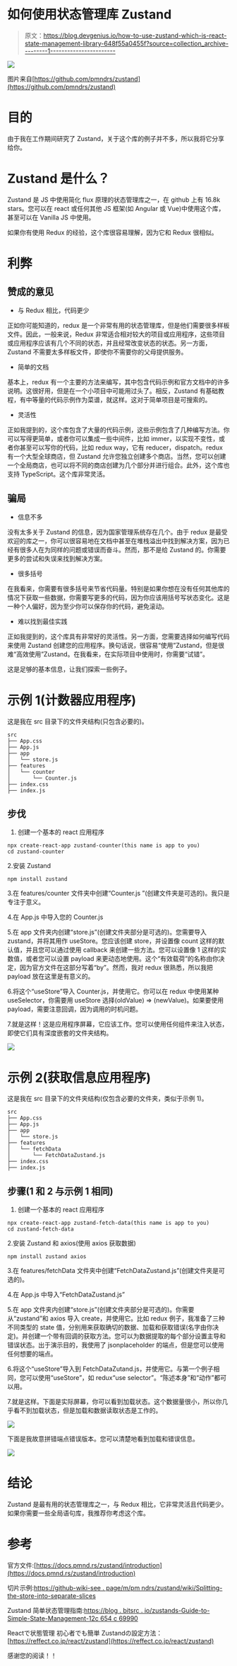 # 如何使用状态管理库 Zustand

> 原文：<https://blog.devgenius.io/how-to-use-zustand-which-is-react-state-management-library-648f55a0455f?source=collection_archive---------1----------------------->

![](img/51520d8adee0b58f35d239ba911b2a2d.png)

图片来自[https://github.com/pmndrs/zustand](https://github.com/pmndrs/zustand)

# 目的

由于我在工作期间研究了 Zustand，关于这个库的例子并不多，所以我将它分享给你。

# Zustand 是什么？

Zustand 是 JS 中使用简化 flux 原理的状态管理库之一，在 github 上有 16.8k stars。您可以在 react 或任何其他 JS 框架(如 Angular 或 Vue)中使用这个库，甚至可以在 Vanilla JS 中使用。

如果你有使用 Redux 的经验，这个库很容易理解，因为它和 Redux 很相似。

# 利弊

## 赞成的意见

*   与 Redux 相比，代码更少

正如你可能知道的，redux 是一个非常有用的状态管理库，但是他们需要很多样板文件。因此，一般来说，Redux 非常适合相对较大的项目或应用程序，这些项目或应用程序应该有几个不同的状态，并且经常改变状态的状态。另一方面，Zustand 不需要太多样板文件，即使你不需要你的父母提供服务。

*   简单的文档

基本上，redux 有一个主要的方法来编写，其中包含代码示例和官方文档中的许多说明。这很好用，但是在一个小项目中可能用过头了。相反，Zustand 有基础教程，有中等量的代码示例作为菜谱，就这样。这对于简单项目是可搜索的。

*   灵活性

正如我提到的，这个库包含了大量的代码示例，这些示例包含了几种编写方法。你可以写得更简单，或者你可以集成一些中间件，比如 immer，以实现不变性，或者你甚至可以写你的代码，比如 redux way，它有 reducer，dispatch。redux 有一个大型全球商店，但 Zustand 允许您独立创建多个商店。当然，您可以创建一个全局商店，也可以将不同的商店创建为几个部分并进行组合。此外，这个库也支持 TypeScript。这个库非常灵活。

## 骗局

*   信息不多

没有太多关于 Zustand 的信息，因为国家管理系统存在几个。由于 redux 是最受欢迎的库之一，你可以很容易地在文档中甚至在堆栈溢出中找到解决方案，因为已经有很多人在为同样的问题或错误而奋斗。然而，那不是给 Zustand 的。你需要更多的尝试和失误来找到解决方案。

*   很多括号

在我看来，你需要有很多括号来节省代码量。特别是如果你想在没有任何其他库的情况下获取一些数据，你需要写更多的代码，因为你应该用括号写状态变化。这是一种个人偏好，因为至少你可以保存你的代码，避免滚动。

*   难以找到最佳实践

正如我提到的，这个库具有非常好的灵活性。另一方面，您需要选择如何编写代码来使用 Zustand 创建您的应用程序。换句话说，很容易“使用”Zustand，但是很难“高效使用”Zustand。在我看来，在实际项目中使用时，你需要“试错”。

这是足够的基本信息，让我们探索一些例子。

# 示例 1(计数器应用程序)

这是我在 src 目录下的文件夹结构(只包含必要的)。

```
src
├── App.css
├── App.js
├── app
│   └── store.js
├── features
│   └── counter
│       └── Counter.js
├── index.css
├── index.js
```

## 步伐

1.  创建一个基本的 react 应用程序

```
npx create-react-app zustand-counter(this name is app to you)
cd zustand-counter
```

2.安装 Zustand

```
npm install zustand
```

3.在 features/counter 文件夹中创建“Counter.js ”(创建文件夹是可选的)。我只是专注于意义。

4.在 App.js 中导入您的 Counter.js

5.在 app 文件夹内创建“store.js”(创建文件夹部分是可选的)。您需要导入 zustand，并将其用作 useStore。您应该创建 store，并设置像 count 这样的默认值，并且您可以通过使用 callback 来创建一些方法。您可以设置像 1 这样的实数值，或者您可以设置 payload 来更动态地使用。这个“有效载荷”的名称由你决定，因为官方文件在这部分写着“by”。然而，我对 redux 很熟悉，所以我把 payload 放在这里是有意义的。

6.将这个“useStore”导入 Counter.js，并使用它。你可以在 redux 中使用某种 useSelector，你需要用 useStore 选择(oldValue) => (newValue)。如果要使用 payload，需要注意回调，因为调用的时机问题。

7.就是这样！这是应用程序屏幕，它应该工作。您可以使用任何组件来注入状态，即使它们具有深度嵌套的文件夹结构。

![](img/70922fbca50fbe2e2767665e8bb43bba.png)

# 示例 2(获取信息应用程序)

这是我在 src 目录下的文件夹结构(仅包含必要的文件夹，类似于示例 1)。

```
src
├── App.css
├── App.js
├── app
│   └── store.js
├── features
│   └── fetchData
│       └── FetchDataZustand.js
├── index.css
├── index.js
```

## 步骤(1 和 2 与示例 1 相同)

1.  创建一个基本的 react 应用程序

```
npx create-react-app zustand-fetch-data(this name is app to you)
cd zustand-fetch-data
```

2.安装 Zustand 和 axios(使用 axios 获取数据)

```
npm install zustand axios
```

3.在 features/fetchData 文件夹中创建“FetchDataZustand.js”(创建文件夹是可选的)。

4.在 App.js 中导入“FetchDataZustand.js”

5.在 app 文件夹内创建“store.js”(创建文件夹部分是可选的)。你需要从“zustand”和 axios 导入 create，并使用它。比如 redux 例子，我准备了三种不同类型的 state 值，分别用来获取确切的数据、加载和获取错误(名字由你决定)。并创建一个带有回调的获取方法。您可以为数据提取的每个部分设置主导和错误状态。出于演示目的，我使用了 jsonplaceholder 的端点，但是您可以使用任何想要的端点。

6.将这个“useStore”导入到 FetchDataZutand.js，并使用它。与第一个例子相同，您可以使用“useStore”，如 redux“use selector”。“陈述本身”和“动作”都可以用。

7.就是这样。下面是实际屏幕，你可以看到加载状态。这个数据量很小，所以你几乎看不到加载状态，但是加载和数据读取状态是工作的。

![](img/35e666de93dcff777c5151f6042f6b43.png)

下面是我故意拼错端点错误版本。您可以清楚地看到加载和错误信息。

![](img/940d68d79aefd4d88c9910efb0092045.png)

# 结论

Zustand 是最有用的状态管理库之一，与 Redux 相比，它非常灵活且代码更少。如果你需要一些全局语句库，我推荐你考虑这个库。

# 参考

官方文件:[https://docs.pmnd.rs/zustand/introduction](https://docs.pmnd.rs/zustand/introduction)

切片示例:[https://github-wiki-see . page/m/pm ndrs/zustand/wiki/Splitting-the-store-into-separate-slices](https://github-wiki-see.page/m/pmndrs/zustand/wiki/Splitting-the-store-into-separate-slices)

Zustand 简单状态管理指南:[https://blog . bitsrc . io/zustands-Guide-to-Simple-State-Management-12c 654 c 69990](https://blog.bitsrc.io/zustands-guide-to-simple-state-management-12c654c69990)

Reactで状態管理 初心者でも簡単 Zustandの設定方法：[https://reffect.co.jp/react/zustand](https://reffect.co.jp/react/zustand)

感谢您的阅读！！